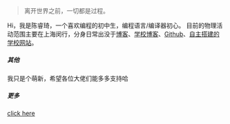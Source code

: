 > 离开世界之前，一切都是过程。

Hi，我是陈睿琦，一个喜欢编程的初中生，编程语言/编译器初心。
目前的物理活动范围主要在上海闵行，分身日常出没于[博客](https://crqblog.github.io)、[学校博客](https://aboutqbsz.github.io)、[Github](https://github.com/qbsz)、[自主搭建的学校网站](https://qbsz.github.io)。

##### 其他
我只是个萌新，希望各位大佬们能多多支持哈

##### 更多
[click here](https://crqblog.github.io/moreabout/#/)
